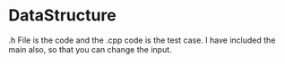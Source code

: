 # DataStructure
.h File is the code and the .cpp code is the test case.
I have included the main also, so that you can change the input.
